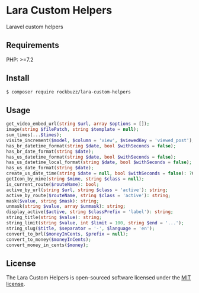 # Lara Custom Helpers

Laravel custom helpers

## Requirements

PHP: >=7.2

## Install

```bash
$ composer require rockbuzz/lara-custom-helpers
```

## Usage
```php
get_video_embed_url(string $url, array $options = []);
image(string $filePatch, string $template = null);
sum_times(...$times);
visite_increment($model, $column = 'view', $viewedKey = 'viewed_post');
has_br_datetime_format(string $date, bool $withSeconds = false);
has_br_date_format(string $date);
has_us_datetime_format(string $date, bool $withSeconds = false);
has_us_datetime_local_format(string $date, bool $withSeconds = false);
has_us_date_format(string $date);
create_us_date_time(string $date = null, bool $withSeconds = false): ?Carbon;
getIcon_by_mime(string $mime, string $class = null);
is_current_route($routeName): bool;
active_by_url(string $url, string $class = 'active'): string;
active_by_route($routeName, string $class = 'active'): string;
mask($value, string $mask): string;
unmask(string $value, array $unmask): string;
display_active($active, string $classPrefix = 'label'): string;
string_title(string $value): string;
string_limit(string $value, int $limit = 100, string $end = '...');
string_slug($title, $separator = '-', $language = 'en');
convert_to_brl($moneyInCents, $prefix = null);
convert_to_money($moneyInCents);
convert_money_in_cents($money);
```

## License

The Lara Custom Helpers is open-sourced software licensed under the [MIT license](https://opensource.org/licenses/MIT).